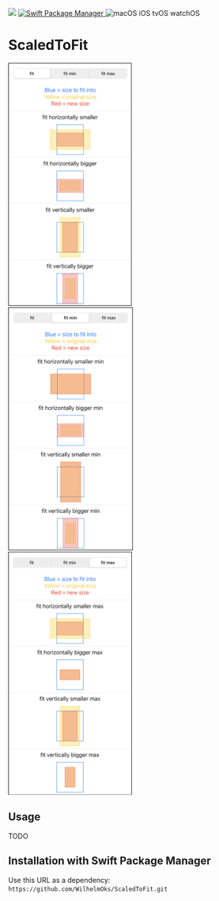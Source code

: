 <p>
    <img src="https://img.shields.io/badge/Swift-5.4-orange.svg" />
    <a href="https://swift.org/package-manager">
        <img src="https://img.shields.io/badge/spm-compatible-brightgreen.svg?style=flat" alt="Swift Package Manager" />
    </a>
    <img src="https://img.shields.io/badge/platforms-macOS iOS tvOS watchOS-brightgreen.svg?style=flat" alt="macOS iOS tvOS watchOS" />
</p>

# ScaledToFit

<span>
<img src="Images/fit.png" width="250" />
<img src="Images/fit_min.png" width="252" />
<img src="Images/fit_max.png" width="250" />
</span>

## Usage

TODO

## Installation with Swift Package Manager

Use this URL as a dependency:
`https://github.com/WilhelmOks/ScaledToFit.git`
